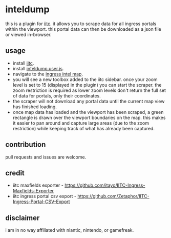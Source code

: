 # inteldump
this is a plugin for [iitc](https://github.com/iitc-project/ingress-intel-total-conversion). it allows you to scrape data for all ingress portals within the viewport. this portal data can then be downloaded as a json file or viewed in-browser.

## usage
- install [iitc](https://github.com/iitc-project/ingress-intel-total-conversion).
- install [inteldump.user.js](https://github.com/superloach/inteldump/raw/ichiji/inteldump.user.js).
- navigate to the [ingress intel map](https://www.ingress.com/intel).
- you will see a new toolbox added to the iitc sidebar. once your zoom level is set to 15 (displayed in the plugin) you can start the scraper. the zoom restriction is required as lower zoom levels don't return the full set of data for portals, only their coordinates.
- the scraper will not download any portal data until the current map view has finished loading.
- once map data has loaded and the viewport has been scraped, a green rectangle is drawn over the viewport boundaries on the map. this makes it easier to pan around and capture large areas (due to the zoom restriction) while keeping track of what has already been captured.

## contribution
pull requests and issues are welcome.

## credit
- iitc maxfields exporter - https://github.com/itayo/IITC-Ingress-Maxfields-Exporter
- iitc ingress portal csv export - https://github.com/Zetaphor/IITC-Ingress-Portal-CSV-Export

## disclaimer
i am in no way affiliated with niantic, nintendo, or gamefreak.
